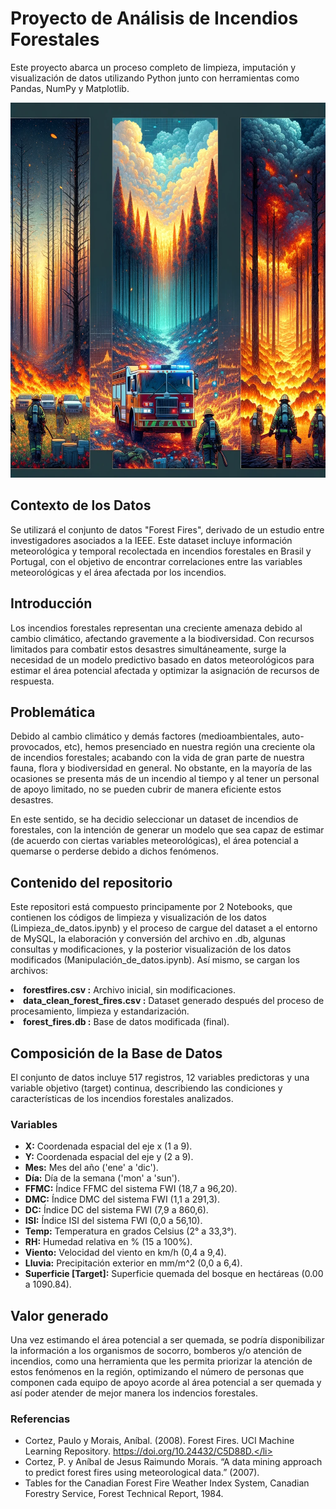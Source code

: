 <html lang="es">
<body>
    <h1>Proyecto de Análisis de Incendios Forestales</h1>
    <p>Este proyecto abarca un proceso completo de limpieza, imputación y visualización de datos utilizando Python junto con herramientas como Pandas, NumPy y Matplotlib.</p>
        <div style="text-align: center;">
    <img src="foto.webp" alt="Incendio Forestal" width="800" height="600">
    </div>
    <h2>Contexto de los Datos</h2>
    <p>Se utilizará el conjunto de datos "Forest Fires", derivado de un estudio entre investigadores asociados a la IEEE. Este dataset incluye información meteorológica y temporal recolectada en incendios forestales en Brasil y Portugal, con el objetivo de encontrar correlaciones entre las variables meteorológicas y el área afectada por los incendios.</p>
    <h2>Introducción</h2>
    <p>Los incendios forestales representan una creciente amenaza debido al cambio climático, afectando gravemente a la biodiversidad. Con recursos limitados para combatir estos desastres simultáneamente, surge la necesidad de un modelo predictivo basado en datos meteorológicos para estimar el área potencial afectada y optimizar la asignación de recursos de respuesta.</p>
    <h2>Problemática</h2>
    <p>Debido al cambio climático y demás factores (medioambientales, auto-provocados, etc), hemos presenciado en nuestra región una creciente ola de incendios forestales; acabando con la vida de gran parte de nuestra fauna, flora y biodiversidad en general. No obstante, en la mayoría de las ocasiones se presenta más de un incendio al tiempo y al tener un personal de apoyo limitado, no se pueden cubrir de manera eficiente estos desastres.

En este sentido, se ha decidio seleccionar un dataset de incendios de forestales, con la intención de generar un modelo que sea capaz de estimar (de acuerdo con ciertas variables meteorológicas), el área potencial a quemarse o perderse debido a dichos fenómenos.</p>
    <h2>Contenido del repositorio</h2>
    <p> Este repositori está compuesto principamente por 2 Notebooks, que contienen los códigos de limpieza y visualización de los datos (Limpieza_de_datos.ipynb) y el proceso de cargue del dataset a el entorno de MySQL, la elaboración y conversión del archivo en .db, algunas consultas y modificaciones, y la posterior visualización de los datos modificados (Manipulación_de_datos.ipynb).
    Así mismo, se cargan los archivos: 
        <li><strong>forestfires.csv :</strong> Archivo inicial, sin modificaciones.</li>
        <li><strong>data_clean_forest_fires.csv :</strong> Dataset generado después del proceso de procesamiento, limpieza y estandarización.</li>
        <li><strong>forest_fires.db :</strong> Base de datos modificada (final).</li></p>
    <h2>Composición de la Base de Datos</h2>
    <p>El conjunto de datos incluye 517 registros, 12 variables predictoras y una variable objetivo (target) continua, describiendo las condiciones y características de los incendios forestales analizados.</p>
    <h3>Variables</h3>
    <ul>
        <li><strong>X:</strong> Coordenada espacial del eje x (1 a 9).</li>
        <li><strong>Y:</strong> Coordenada espacial del eje y (2 a 9).</li>
        <li><strong>Mes:</strong> Mes del año ('ene' a 'dic').</li>
        <li><strong>Día:</strong> Día de la semana ('mon' a 'sun').</li>
        <li><strong>FFMC:</strong> Índice FFMC del sistema FWI (18,7 a 96,20).</li>
        <li><strong>DMC:</strong> Índice DMC del sistema FWI (1,1 a 291,3).</li>
        <li><strong>DC:</strong> Índice DC del sistema FWI (7,9 a 860,6).</li>
        <li><strong>ISI:</strong> Índice ISI del sistema FWI (0,0 a 56,10).</li>
        <li><strong>Temp:</strong> Temperatura en grados Celsius (2° a 33,3°).</li>
        <li><strong>RH:</strong> Humedad relativa en % (15 a 100%).</li>
        <li><strong>Viento:</strong> Velocidad del viento en km/h (0,4 a 9,4).</li>
        <li><strong>Lluvia:</strong> Precipitación exterior en mm/m^2 (0,0 a 6,4).</li>
        <li><strong>Superficie [Target]:</strong> Superficie quemada del bosque en hectáreas (0.00 a 1090.84).</li>
    </ul>
    <h2>Valor generado</h2>
    <p>Una vez estimando el área potencial a ser quemada, se podría disponibilizar la información a los organismos de socorro, bomberos y/o atención de incendios, como una herramienta que les permita priorizar la atención de estos fenómenos en la región, optimizando el número de personas que componen cada equipo de apoyo acorde al área potencial a ser quemada y así poder atender de mejor manera los indencios forestales.</p>
    <h3>Referencias</h3>
    <ul>
        <li>Cortez, Paulo y Morais, Aníbal. (2008). Forest Fires. UCI Machine Learning Repository. https://doi.org/10.24432/C5D88D.</li>
        <li>Cortez, P. y Aníbal de Jesus Raimundo Morais. “A data mining approach to predict forest fires using meteorological data.” (2007).</li>
        <li>Tables for the Canadian Forest Fire Weather Index System, Canadian Forestry Service, Forest Technical Report, 1984.</li>
    </ul>
</div>
</body>
</html>
